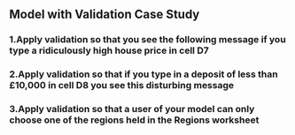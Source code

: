 ## Model with Validation Case Study
### 1.Apply validation so that you see the following message if you type a ridiculously high house price in cell D7
### 2.Apply validation so that if you type in a deposit of less than £10,000 in cell D8 you see this disturbing message
### 3.Apply validation so that a user of your model can only choose one of the regions held in the Regions worksheet
